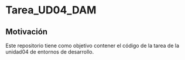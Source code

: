 # Tarea_UD04_DAM

## Motivación

Este repositorio tiene como objetivo contener el código de la tarea de la unidad04 de entornos de desarrollo.


